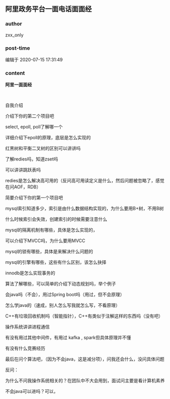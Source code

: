 ## 阿里政务平台一面电话面面经
### author 
zxx_only
### post-time 

编辑于  2020-07-15 17:31:49
### content 
<div class="post-topic-des nc-post-content">
 <p>
  <strong>
   阿里一面面经
  </strong>
 </p>
 <p>
  <br/>
 </p>
 <p>
  自我介绍
 </p>
 <p>
  介绍下你的第二个项目吧
 </p>
 <p>
  select, epoll, poll了解哪一个
 </p>
 <p>
  详细介绍下epoll的原理，底层是怎么实现的
 </p>
 <p>
  红黑树和平衡二叉树的区别可以讲讲吗
 </p>
 <p>
  了解redies吗，知道zset吗
 </p>
 <p>
  可以讲讲跳跃表吗
 </p>
 <p>
  redies是怎么解决高可用的（反问高可用读定义是什么，然后问题被忽略了，感觉在问AOF，RDB）
 </p>
 <p>
  简要介绍下你的第一个项目吧
 </p>
 <p>
  mysql索引知道多少，索引是由什么数据结构实现的，为什么要用B+树，不用B树
 </p>
 <p>
  什么时候索引会失效，创建索引的时候需要注意什么
 </p>
 <p>
  mysql的隔离机制有哪些，具体是怎么实现的，
 </p>
 <p>
  可以介绍下MVCC吗，为什么要用MVCC
 </p>
 <p>
  mysql的锁有哪些，具体是来解决什么问题的
 </p>
 <p>
  mysql的引擎有哪些，这些有什么区别，该怎么抉择
 </p>
 <p>
  innodb是怎么实现事务的
 </p>
 <p>
  算法了解哪些，可以简单的介绍下动态规划吗，举个例子
 </p>
 <p>
  会java吗（不会），用过Spring boot吗（用过，但不会原理）
 </p>
 <p>
  怎么学java的（速成，别人怎么写我就怎么写，不看原理）
 </p>
 <p>
  C++有垃圾回收机制吗（智能指针），C++有类似于注解这样的东西吗（没有吧）
 </p>
 <p>
  操作系统讲讲进程通信
 </p>
 <p>
  有没有用过其他中间件，有用过 kafka , spark但具体原理并不懂
 </p>
 <p>
  有没有什么竞赛经历
 </p>
 <p>
  最后在问个算法吧，（因为不会java，这是减分项），问我还会什么，没问具体问题
 </p>
 <p>
  反问：
 </p>
 <p>
  为什么不问我操作系统相关的？在团队中不大会用到，面试问主要是看计算机素养
 </p>
 <p>
  不会java可以进吗？可以，
 </p>
</div>
